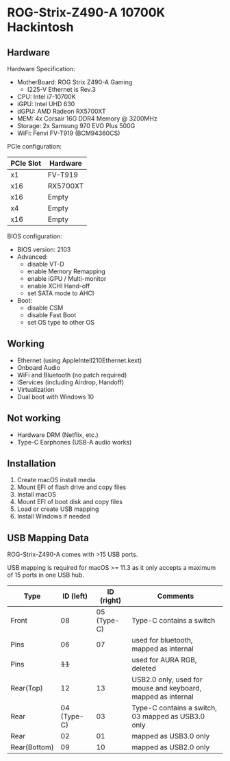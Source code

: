 # ROG-Strix-Z490-A 10700K Hackintosh

## Hardware

Hardware Specification:

- MotherBoard: ROG Strix Z490-A Gaming
  - I225-V Ethernet is Rev.3
- CPU: Intel i7-10700K
- iGPU: Intel UHD 630
- dGPU: AMD Radeon RX5700XT
- MEM: 4x Corsair 16G DDR4 Memory @ 3200MHz
- Storage: 2x Samsung 970 EVO Plus 500G
- WiFi: Fenvi FV-T919 (BCM94360CS)

PCIe configuration:

|PCIe Slot|Hardware|
|---------|--------|
|x1       |FV-T919 |
|x16      |RX5700XT|
|x16      |Empty   |
|x4       |Empty   |
|x16      |Empty   |

BIOS configuration:

- BIOS version: 2103
- Advanced:
  - disable VT-D
  - enable Memory Remapping
  - enable iGPU / Multi-monitor
  - enable XCHI Hand-off
  - set SATA mode to AHCI
- Boot:
  - disable CSM
  - disable Fast Boot
  - set OS type to other OS

## Working

- Ethernet (using AppleIntelI210Ethernet.kext)
- Onboard Audio
- WiFi and Bluetooth (no patch required)
- iServices (including Airdrop, Handoff)
- Virtualization
- Dual boot with Windows 10

## Not working

- Hardware DRM (Netflix, etc.)
- Type-C Earphones (USB-A audio works)

## Installation

1. Create macOS install media
2. Mount EFI of flash drive and copy files
3. Install macOS
4. Mount EFI of boot disk and copy files
5. Load or create USB mapping
6. Install Windows if needed

## USB Mapping Data

ROG-Strix-Z490-A comes with >15 USB ports.

USB mapping is required for macOS >= 11.3 as it only accepts a maximum of 15 ports in one USB hub.

|Type |ID (left)  |ID (right) |Comments|
|-----|-----------|-----------|--------|
|Front|08         |05 (Type-C)|Type-C contains a switch|
|Pins |06         |07         |used for bluetooth, mapped as internal|
|Pins |~~11~~     |           |used for AURA RGB, deleted
|Rear(Top) |12         |13         |USB2.0 only, used for mouse and keyboard, mapped as internal|
|Rear |04 (Type-C)|03         |Type-C contains a switch, 03 mapped as USB3.0 only|
|Rear |02         |01         |mapped as USB3.0 only|
|Rear(Bottom) |09         |10         |mapped as USB2.0 only|